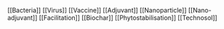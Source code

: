 [[Bacteria]]
[[Virus]]
[[Vaccine]]
[[Adjuvant]]
[[Nanoparticle]]
[[Nano-adjuvant]]
[[Facilitation]]
[[Biochar]]
[[Phytostabilisation]]
[[Technosol]]
